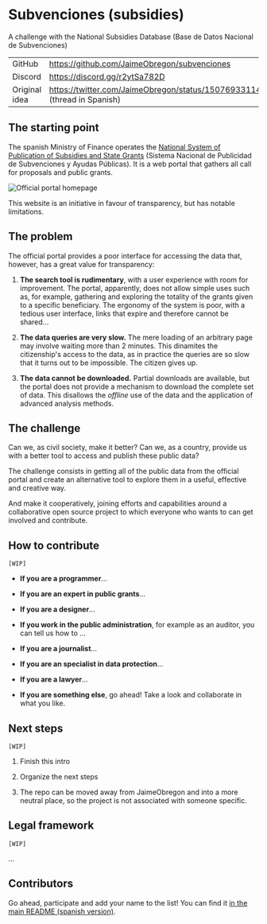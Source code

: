 # Subvenciones (subsidies)

A challenge with the National Subsidies Database (Base de Datos Nacional de Subvenciones)

|               |                                                                                   |
| ------------- | --------------------------------------------------------------------------------- |
| GitHub        | <https://github.com/JaimeObregon/subvenciones>                                    |
| Discord       | <https://discord.gg/r2ytSa782D>                                                   |
| Original idea | <https://twitter.com/JaimeObregon/status/1507693311422877697> (thread in Spanish) |

## The starting point

The spanish Ministry of Finance operates the [National System of Publication of Subsidies and State Grants](https://www.infosuvenciones.es) (Sistema Nacional de Publicidad de Subvenciones y Ayudas Públicas). It is a web portal that gathers all call for proposals and public grants.

![Official portal homepage](docs/assets/infosubvenciones-home.jpg)

This website is an initiative in favour of transparency, but has notable limitations.

## The problem

The official portal provides a poor interface for accessing the data that, however, has a great value for transparency:

1. **The search tool is rudimentary**, with a user experience with room for improvement. The portal, apparently, does not allow simple uses such as, for example, gathering and exploring the totality of the grants given to a specific beneficiary. The ergonomy of the system is poor, with a tedious user interface, links that expire and therefore cannot be shared...

1. **The data queries are very slow.** The mere loading of an arbitrary page may involve waiting more than 2 minutes. This dinamites the citizenship's access to the data, as in practice the queries are so slow that it turns out to be impossible. The citizen gives up.

1. **The data cannot be downloaded.** Partial downloads are available, but the portal does not provide a mechanism to download the complete set of data. This disallows the _offline_ use of the data and the application of advanced analysis methods.

## The challenge

Can we, as civil society, make it better? Can we, as a country, provide us with a better tool to access and publish these public data?

The challenge consists in getting all of the public data from the official portal and create an alternative tool to explore them in a useful, effective and creative way.

And make it cooperatively, joining efforts and capabilities around a collaborative open source project to which everyone who wants to can get involved and contribute.

## How to contribute

`[WIP]`

- **If you are a programmer**...

- **If you are an expert in public grants**...

- **If you are a designer**...

- **If you work in the public administration**, for example as an auditor, you can tell us how to ...

- **If you are a journalist**...

- **If you are an specialist in data protection**...

- **If you are a lawyer**...

- **If you are something else**, go ahead! Take a look and collaborate in what you like.

## Next steps

`[WIP]`

1. Finish this intro

1. Organize the next steps

1. The repo can be moved away from JaimeObregon and into a more neutral place, so the project is not associated with someone specific.

## Legal framework

`[WIP]`

...

## Contributors

Go ahead, participate and add your name to the list! You can find it [in the main README (spanish version)](README.md).
